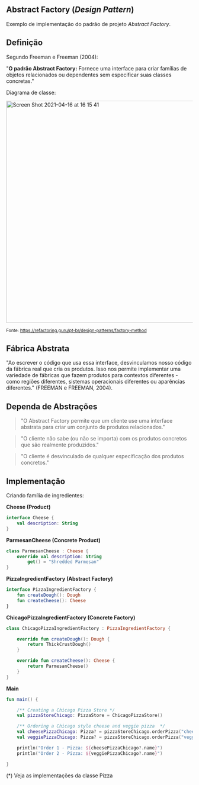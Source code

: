 ## Abstract Factory (_Design Pattern_)

Exemplo de implementação do padrão de projeto _Abstract Factory_.

## Definição

Segundo Freeman e Freeman (2004):

"**O padrão Abstract Factory:** Fornece uma interface para criar famílias de objetos relacionados ou dependentes sem especificar suas classes concretas."

Diagrama de classe:

<img width="600" alt="Screen Shot 2021-04-16 at 16 15 41" src="https://user-images.githubusercontent.com/5003410/130292800-6d5752d6-a6c4-41f8-bdb1-b36f1dd8b80f.png">

<sup>Fonte: https://refactoring.guru/pt-br/design-patterns/factory-method</sup>

## Fábrica Abstrata

"Ao escrever o código que usa essa interface, desvinculamos nosso código da fábrica real que cria os produtos. Isso nos permite implementar uma variedade de fábricas que fazem produtos para contextos diferentes - como regiões diferentes, sistemas operacionais diferentes ou aparências diferentes." (FREEMAN e FREEMAN, 2004).

## Dependa de Abstrações

> "O Abstract Factory permite que um cliente use uma interface abstrata para criar um conjunto de produtos relacionados."

> "O cliente não sabe (ou não se importa) com os produtos concretos que são realmente produzidos."

> "O cliente é desvinculado de qualquer especificação dos produtos concretos."

## Implementação

Criando família de ingredientes:

**Cheese (Product)**

```kotlin
interface Cheese {
    val description: String
}
```

**ParmesanCheese (Concrete Product)**

```kotlin
class ParmesanCheese : Cheese {
    override val description: String
        get() = "Shredded Parmesan"
}
```

**PizzaIngredientFactory (Abstract Factory)**

```kotlin
interface PizzaIngredientFactory {
    fun createDough(): Dough
    fun createCheese(): Cheese
}
```

**ChicagoPizzaIngredientFactory (Concrete Factory)**

```kotlin
class ChicagoPizzaIngredientFactory : PizzaIngredientFactory {

    override fun createDough(): Dough {
        return ThickCrustDough()
    }

    override fun createCheese(): Cheese {
        return ParmesanCheese()
    }
}
```

**Main**

```kotlin
fun main() {

    /** Creating a Chicago Pizza Store */
    val pizzaStoreChicago: PizzaStore = ChicagoPizzaStore()

    /** Ordering a Chicago style cheese and veggie pizza  */
    val cheesePizzaChicago: Pizza? = pizzaStoreChicago.orderPizza("cheese")
    val veggiePizzaChicago: Pizza? = pizzaStoreChicago.orderPizza("veggie")

    println("Order 1 - Pizza: ${cheesePizzaChicago?.name}")
    println("Order 2 - Pizza: ${veggiePizzaChicago?.name}")

}
```
(*) Veja as implementações da classe Pizza 

